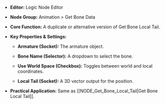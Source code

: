 - **Editor:** Logic Node Editor
    
- **Node Group:** Animation > Get Bone Data
    
- **Core Function:** A duplicate or alternative version of Get Bone Local Tail.
    
- **Key Properties & Settings:**
    
    - **Armature (Socket):** The armature object.
        
    - **Bone Name (Selector):** A dropdown to select the bone.
        
    - **Use World Space (Checkbox):** Toggles between world and local coordinates.
        
    - **Local Tail (Socket):** A 3D vector output for the position.
        
- **Practical Application:** Same as [[NODE_Get_Bone_Local_Tail|Get Bone Local Tail]].
